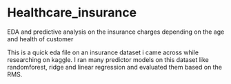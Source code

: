 # Healthcare_insurance
EDA and predictive analysis on the insurance charges depending on the age and health of customer

This is a quick eda file on an insurance dataset i came across while researching on kaggle. I ran many predictor models on this dataset like randomforest, ridge and linear regression and evaluated them based on the RMS.
